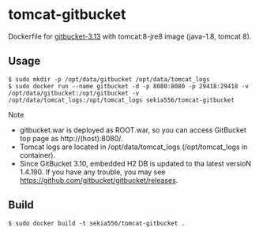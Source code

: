 # tomcat-gitbucket

Dockerfile for [gitbucket-3.13](https://github.com/gitbucket/gitbucket) with tomcat:8-jre8 image (java-1.8, tomcat 8).


## Usage

```
$ sudo mkdir -p /opt/data/gitbucket /opt/data/tomcat_logs
$ sudo docker run --name gitbucket -d -p 8080:8080 -p 29418:29418 -v /opt/data/gitbucket:/opt/gitbucket -v /opt/data/tomcat_logs:/opt/tomcat_logs sekia556/tomcat-gitbucket
```

Note
- gitbucket.war is deployed as ROOT.war, so you can access GitBucket top page as http://(host):8080/.
- Tomcat logs are located in /opt/data/tomcat_logs (/opt/tomcat_logs in container).
- Since GitBucket 3.10, embedded H2 DB is updated to tha latest versioN 1.4.190. If you have any trouble, you may see https://github.com/gitbucket/gitbucket/releases.

## Build

```
$ sudo docker build -t sekia556/tomcat-gitbucket .
```

